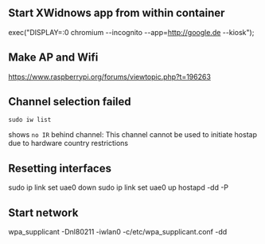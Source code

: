 ## Start XWidnows app from within container

exec("DISPLAY=:0 chromium --incognito --app=http://google.de --kiosk");


## Make AP and Wifi

https://www.raspberrypi.org/forums/viewtopic.php?t=196263


## Channel selection failed

```
sudo iw list
```

shows `no IR` behind channel: This channel cannot be used
to initiate hostap due to hardware country restrictions


## Resetting interfaces

sudo ip link set uae0 down
sudo ip link set uae0 up
hostapd -dd -P


## Start network

wpa_supplicant  -Dnl80211 -iwlan0 -c/etc/wpa_supplicant.conf -dd
